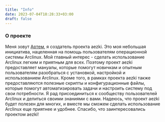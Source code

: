 ```yaml
---
title: "Info"
date: 2023-07-04T18:28:33+03:00
draft: false
---
```

### О проекте

Меня зовут [Артем](https://vk.com/elez_wq), я создатель проекта aezki. Это моя небольшая инициатива, нацеленная на помощь пользователям операционной системы Arclinux. Мой главный интерес - сделать использование Arclinux легким и приятным для всех. Поэтому проект aezki предоставляет мануалы, которые помогут новичкам и опытным пользователям разобраться с установкой, настройкой и использованием Arclinux. Кроме того, в рамках проекта aezki также предоставляются полезные скрипты и конфигурационные файлы, которые помогут автоматизировать задачи и настроить систему под свои потребности.
Я рад присоединиться к сообществу пользователей Arclinux и делиться своими знаниями с вами. Надеюсь, что проект aezki будет полезен для многих, и вместе мы сможем сделать использование Arclinux еще приятнее и удобнее.
Спасибо, что заинтересовались проектом aezki!
